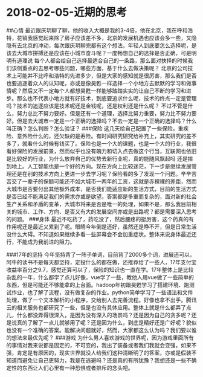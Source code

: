 # 2018-02-05-近期的思考
##心情
最近跟庆玥聊了聊，他的收入大概是我的3-4倍，他在北京，我在呼和浩特，花销我感觉起来除了房子应该差不多，北京的发展机遇也应该会多一些，又隐隐有去北京的冲动，每次跟庆玥聊完都有这个想法。年轻人到底要怎么选择呢，是该去大城市拼搏还是应该在小城市奋斗呢？一度畅想自己的选择是否正确，可是明明有道理说 每个人都会给自己选择最适合自己的一条路，那么面对抉择的时候我们该侧重点的去思考哪些问题，哪些方面，基于什么去做决策呢？
北京的公司技术上可能并不比呼和浩特的先进多少，但是大家的感知就是很厉害，那么我们是否也要追逐着众人的认知呢，亦或是像昊甦一样选择一个小地方去默默的学习和做事情呢？然后又不一定每个人都想昊甦一样能够踏踏实实的让自己不断的学习和进步。那么也不代表小地方就有好技术，到底要追求什么呢，技术的终点一定是管理吗？技术的追逐应该是技术呢还是金钱呢，还是权利还是什么呢？ 不过不管是什么，努力总比不努力要好。但是还有一个道理，选择比努力重要，努力比不努力要好。但是去大城市一定是一个正确的选择吗？不去一定是一个正确的选择吗？什么叫正确？怎么判断？怎么验证？
###保险
这几天给自己配置了一些保险，重疾险、意外险什么的，还欠缺的是寿险。有时间研究研究给补充上，其实研究的差不多了，就看什么时候有钱买了。保险也是一个大的课题，也是一个大的行业，我很看好保险的发展前景，然而似乎也没有魄力和切入点去做这个行当，互联网也依旧是比较好的行业，为什么放弃自己的优势去新行业呢，真的能随风飘起吗 还是摔到地上。人工智能也是一个好的方向。现在方向上比较迷茫，下一步是继续发展管理还是在别的技术方向上更进一步去学习呢？保险看的多了发现一个问题。辛辛苦苦交了一辈子的保额可能还不如大城市一两年的工资，这就是赤裸裸的差距，然而大城市是否要付出其他额外成本，是否我们能适应新的生活方式，目前的生活方式是否已经不能满足我们的需求亦或是欲望。答案都是多重而复杂的，面对新的社会生产关系和矛盾的变革，大城市将来是否是唯一的处理，如果不是，那么我目前相关的城市、工作、方向、是否又有大的发展空间亦或是出路呢？都是需要深入思考的问题。
###身体
最近不吃药了，药吃没了，然后腰疼的挺厉害，这个药真的有作用呢还是最近又累到了呢。眼睛今年倒是还好，虽然还是睁不开，但是日常生活没什么大碍。不知道如果继续多看一些屏幕会不会加重症状。整体来说身体最近还行，不能成为我前进的阻力。

###17年的坚持
今年坚持背了一阵子单词，目前背了2000多个词，进展还可以，阿牛的读书不是每天都坚持，定投什么的都在做，还推荐给了一些人，17年支付宝收益率百分之9.7，感觉还算可以了，保险的知识也一直在学。17年整体上是比较杂乱的一年，什么都学了点儿好像，vue学了一些，教他人用vue做了一些简单的东西，但是可能还不够能拿的上台面。hadoop年初跟昊甦学习了搭建环境、跑测试作业，也了解了流程，没有做复杂的作业。python简单学习了一些语法和文件处理，做了一个文本解析的小程序，交给别人去完善流程。好像也拿不出手。腾讯云的相关服务也都研究了一些，但是也没有具体应用。整体上就是什么都弄了点儿，什么都没弄得很深入，是因为没有深入的场景吗？还是因为自己的贪多呢？还是说真的了解了一点儿就够用了呢？还是因为什么，到底是精好还是广好呢？貌似也没有一个准确的答案。能解决问题就好，然而，大家都这么认为吗？我们要以谁的想法来最优先呢？
###游戏
为什么男人喜欢游戏的世界呢，因为游戏里面所有的事情对我来说都是固定的，不可变的，我出了装备或者我们我就会变强，如果不强，肯定是有原因的，现实世界就没人给我们这种清晰明了的答案，亦或是假装不知道而避免让自己更努力，我是在逃避吗？还是真的有所犹豫？我想还是一些不确定性的东西让人们心里有一种恐惧或者排斥的念头吧。

